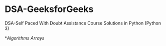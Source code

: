 # DSA-GeeksforGeeks
DSA-Self Paced With Doubt Assistance Course Solutions in Python (Python 3)

**Algorithms* *Arrays*
